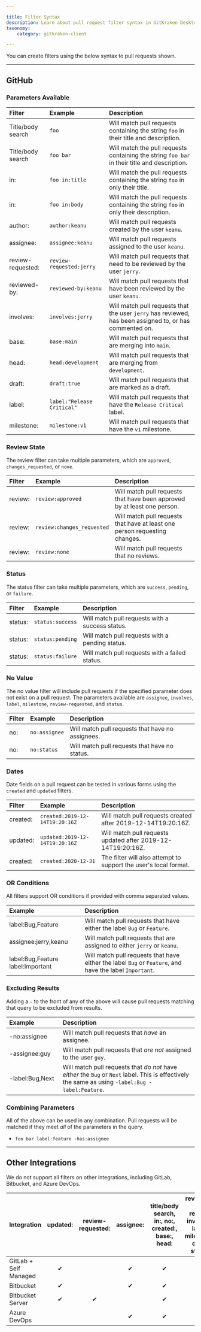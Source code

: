 ```yaml
---

title: Filter Syntax
description: Learn about pull request filter syntax in GitKraken Desktop.
taxonomy:
    category: gitkraken-client

---
```


You can create filters using the below syntax to pull requests shown.

***

## GitHub

### Parameters Available

|Filter             |Example                        |Description                                                                                            |
|:------------------|:------------------------------|:------------------------------------------------------------------------------------------------------|
|Title/body search  |`foo`                          |Will match pull requests containing the string `foo` in their title and description.                   |
|Title/body search  |`foo bar`                      |Will match the pull requests containing the string `foo bar` in their title and description.           |
|in:                |`foo in:title`                 |Will match the pull requests containing the string `foo` in only their title.                          |
|in:                |`foo in:body`                  |Will match the pull requests containing the string `foo` in only their description.                    |
|author:            |`author:keanu`                 |Will match pull requests created by the user `keanu`.                                                  |
|assignee:          |`assignee:keanu`               |Will match pull requests assigned to the user `keanu`.                                                 |
|review-requested:  |`review-requested:jerry`       |Will match pull requests that need to be reviewed by the user `jerry`.                                 |
|reviewed-by:       |`reviewed-by:keanu`            |Will match pull requests that have been reviewed by the user `keanu`.                                  |
|involves:          |`involves:jerry`               |Will match pull requests that the user `jerry` has reviewed, has been assigned to, or has commented on.|
|base:              |`base:main`                    |Will match pull requests that are merging into `main`.                                                 |
|head:              |`head:development`             |Will match pull requests that are merging from `development`.                                          |
|draft:             |`draft:true`                   |Will match pull requests that are marked as a draft.                                                   |
|label:             |`label:"Release Critical"`     |Will match pull requests that have the `Release Critical` label.                                       |
|milestone:         |`milestone:v1`                 |Will match pull requests that have the `v1` milestone.                                                 |

### Review State
The review filter can take multiple parameters, which are `approved`, `changes_requested`, or `none`.

|Filter             |Example                        |Description                                                                                            |
|:------------------|:------------------------------|:------------------------------------------------------------------------------------------------------|
|review:            |`review:approved`              |Will match pull requests that have been approved by at least one person.                               |
|review:            |`review:changes_requested`     |Will match pull requests that have at least one person requesting changes.                             |
|review:            |`review:none`                  |Will match pull requests that no reviews.                                                              |

### Status
The status filter can take multiple parameters, which are `success`, `pending`, or `failure`.

|Filter             |Example                        |Description                                                                                            |
|:------------------|:------------------------------|:------------------------------------------------------------------------------------------------------|
|status:            |`status:success`               |Will match pull requests with a success status.                                                        |
|status:            |`status:pending`               |Will match pull requests with a pending status.                                                        |
|status:            |`status:failure`               |Will match pull requests with a failed status.                                                         |

### No Value
The no value filter will include pull requests if the specified parameter does not exist on a pull request. The parameters available are `assignee`, `involves`, `label`, `milestone`, `review-requested`, and `status`.

|Filter             |Example                        |Description                                                                                            |
|:------------------|:------------------------------|:------------------------------------------------------------------------------------------------------|
|no:                |`no:assignee`                  |Will match pull requests that have no assignees.                                                       |
|no:                |`no:status`                    |Will match pull requests that have no status.                                                          |

### Dates
Date fields on a pull request can be tested in various forms using the `created` and `updated` filters.

|Filter             |Example                        |Description                                                                                            |
|:------------------|:------------------------------|:------------------------------------------------------------------------------------------------------|
|created:           |`created:2019-12-14T19:20:16Z` |Will match pull requests created after 2019-12-14T19:20:16Z.                                           |
|updated:           |`updated:2019-12-14T19:20:16Z` |Will match pull requests updated after 2019-12-14T19:20:16Z.                                           |
|created:           |`created:2020-12-31`           |The filter will also attempt to support the user's local format.                                       |

### OR Conditions
All filters support OR conditions if provided with comma separated values.

|Example                            |Description                                                                                            |
|:----------------------------------|:------------------------------------------------------------------------------------------------------|
|label:Bug,Feature                  |Will match pull requests that have either the label `Bug` or `Feature`.                                |
|assignee:jerry,keanu               |Will match pull requests that are assigned to either `jerry` or `keanu`.                               |
|label:Bug,Feature label:Important  |Will match pull requests that have either the label `Bug` or `Feature`, and have the label `Important`.|

### Excluding Results
Adding a `-` to the front of any of the above will cause pull requests matching that query to be excluded from results.

|Example&nbsp;&nbsp;&nbsp;&nbsp;&nbsp;&nbsp;&nbsp;&nbsp;&nbsp;&nbsp;&nbsp;&nbsp;&nbsp;&nbsp;|Description                                                                                    |
|:----------------------------------|:------------------------------------------------------------------------------------------------------------------------------------------------------|
|-no:assignee                       |Will match pull requests that _have_ an assignee.                                                                                                      |
|-assignee:guy                      |Will match pull requests that _are not_ assigned to the user `guy`.                                                                                    |
|-label:Bug,Next                    |Will match pull requests that _do not_ have _either_ the `Bug` or `Next` label. This is effectively the same as using `-label:Bug -label:Feature`.     |

### Combining Parameters
All of the above can be used in any combination. Pull requests will be matched if they meet _all_ of the parameters in the query.

+ `foo bar label:feature -has:assignee`

***

## Other Integrations

We do not support all filters on other integrations, including GitLab, Bitbucket, and Azure DevOps.

|Integration          |updated:|review-requested:|assignee:|title/body search, in:, no:, created:, base:, head:|reviewed-by:, review:, involves:, label:, milestone:, draft:, status:|
|---------------------|:------:|:---------------:|:-------:|:-------------------------------------------------:|:-------------------------------------------------------------------:|
|GitLab + Self Managed|✔       |                 |✔        |✔                                                  |                                                                     |
|Bitbucket            |✔       |                 |✔        |✔                                                  |                                                                     |
|Bitbucket Server     |✔       |✔                |         |✔                                                  |                                                                     |
|Azure DevOps         |        |                 |✔        |✔                                                  |                                                                     |